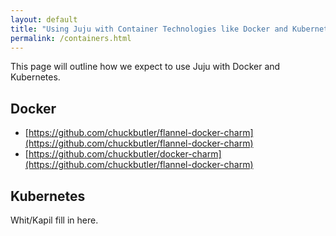 ```yaml
---
layout: default
title: "Using Juju with Container Technologies like Docker and Kubernetes"
permalink: /containers.html
---
```


This page will outline how we expect to use Juju with Docker and Kubernetes.

## Docker

- [https://github.com/chuckbutler/flannel-docker-charm](https://github.com/chuckbutler/flannel-docker-charm)
- [https://github.com/chuckbutler/docker-charm](https://github.com/chuckbutler/flannel-docker-charm)

## Kubernetes 

Whit/Kapil fill in here.
